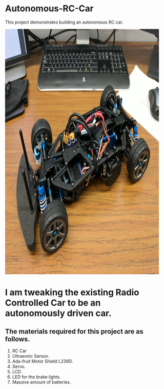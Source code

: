 # Autonomous-RC-Car
This project demonstrates building an autonomous RC car.

<img src="Images/RC_Car.jpg" alt="alt text" width="5000" height="800">

# I am tweaking the existing Radio Controlled Car to be an autonomously driven car.
<h2> The materials required for this project are as follows.</h2>

1. RC Car
2. Ultrasonic Sensor.
3. Ada-fruit Motor Shield L239D.
4. Servo.
5. LCD. 
6. LED for the brake lights.
7. Massive amount of batteries.




